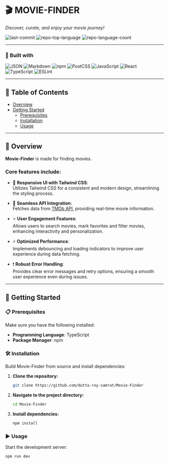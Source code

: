 # 🎬 MOVIE-FINDER  
*Discover, curate, and enjoy your movie journey!*

![last-commit](https://img.shields.io/github/last-commit/dutta-roy-samrat/Movie-Finder?style=flat&logo=git&logoColor=white&color=0080ff)
![repo-top-language](https://img.shields.io/github/languages/top/dutta-roy-samrat/Movie-Finder?style=flat&color=0080ff)
![repo-language-count](https://img.shields.io/github/languages/count/dutta-roy-samrat/Movie-Finder?style=flat&color=0080ff)

---

### 🚀 Built with

![JSON](https://img.shields.io/badge/JSON-000000.svg?style=flat&logo=JSON&logoColor=white)
![Markdown](https://img.shields.io/badge/Markdown-000000.svg?style=flat&logo=Markdown&logoColor=white)
![npm](https://img.shields.io/badge/npm-CB3837.svg?style=flat&logo=npm&logoColor=white)
![PostCSS](https://img.shields.io/badge/PostCSS-DD3A0A.svg?style=flat&logo=PostCSS&logoColor=white)
![JavaScript](https://img.shields.io/badge/JavaScript-F7DF1E.svg?style=flat&logo=JavaScript&logoColor=black)
![React](https://img.shields.io/badge/React-61DAFB.svg?style=flat&logo=React&logoColor=black)
![TypeScript](https://img.shields.io/badge/TypeScript-3178C6.svg?style=flat&logo=TypeScript&logoColor=white)
![ESLint](https://img.shields.io/badge/ESLint-4B32C3.svg?style=flat&logo=ESLint&logoColor=white)

---

## 📑 Table of Contents

- [Overview](#overview)  
- [Getting Started](#getting-started)  
  - [Prerequisites](#prerequisites)  
  - [Installation](#installation)  
  - [Usage](#usage)

---

## 📖 Overview

**Movie-Finder** is made for finding movies.
 
### Core features include:

- 🚀 **Responsive UI with Tailwind CSS**:  
  Utilizes Tailwind CSS for a consistent and modern design, streamlining the styling process.

- 🎥 **Seamless API Integration**:  
  Fetches data from [TMDb API](https://www.themoviedb.org/documentation/api), providing real-time movie information.

- ⭐ **User Engagement Features**:  
  Allows users to search movies, mark favorites and filter movies, enhancing interactivity and personalization.

- ⚡ **Optimized Performance**:  
  Implements debouncing and loading indicators to improve user experience during data fetching.

- ❗ **Robust Error Handling**:  
  Provides clear error messages and retry options, ensuring a smooth user experience even during issues.

---

## 🚧 Getting Started

### 📋 Prerequisites

Make sure you have the following installed:

- **Programming Language**: TypeScript  
- **Package Manager**: npm

### 🛠️ Installation

Build Movie-Finder from source and install dependencies:

1. **Clone the repository:**

   ```sh
   git clone https://github.com/dutta-roy-samrat/Movie-Finder
   ```

2. **Navigate to the project directory:**

   ```sh
   cd Movie-Finder
   ```

3. **Install dependencies:**

   ```sh
   npm install
   ```

### ▶️ Usage

Start the development server:

```sh
npm run dev
```
